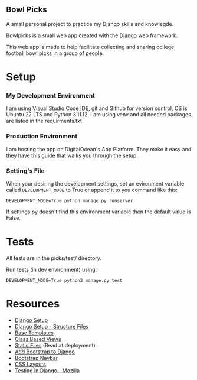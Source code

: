## Bowl Picks
A small personal project to practice my Django skills and knowlegde.

Bowlpicks is a small web app created with the
[Django](https://www.djangoproject.com/) web framework.

This web app is made to help facilitate collecting and sharing college
football bowl picks in a group of people.

# Setup

### My Development Environment

I am using Visual Studio Code IDE, git and Github for version control,
OS is Ubuntu 22 LTS and Python 3.11.12. I am using venv and all needed
packages are listed in the requirments.txt

### Production Environment

I am hosting the app on DigitalOcean's App Platform. They make it easy and they have this
[guide](https://docs.digitalocean.com/developer-center/deploy-a-django-app-on-app-platform/)
that walks you through the setup.

### Setting's File
When your desiring the development settings, set an evironment variable called ```DEVELOPMENT_MODE```
to True or append it to you command like this:

```
DEVELOPMENT_MODE=True python manage.py runserver
```

If settings.py doesn't find this environment variable then the default value is False.

# Tests

All tests are in the picks/test/ directory.

Run tests (in dev environment) using:

```
DEVELOPMENT_MODE=True python3 manage.py test
```

# Resources
* [Django Setup](https://medium.com/@sjhomem/creating-a-django-project-base-template-f5bab9f2114c)
* [Django Setup - Structure Files](https://studygyaan.com/django/best-practice-to-structure-django-project-directories-and-files#:~:text=The%20way%20I%20like%20to,content%20in%20the%20media%20folder)
* [Base Templates](https://developer.mozilla.org/en-US/docs/Learn/Server-side/Django/Home_page)
* [Class Based Views](https://docs.djangoproject.com/en/4.2/topics/class-based-views/generic-display/)
* [Static Files](https://docs.djangoproject.com/en/4.2/howto/static-files/) (Read at deployment)
* [Add Bootstrap to Django](https://www.w3schools.com/django/django_add_bootstrap5.php)
* [Bootstrap Navbar](https://www.quackit.com/bootstrap/bootstrap_5/tutorial/bootstrap_navbars.cfm)
* [CSS Layouts](https://developer.mozilla.org/en-US/docs/Learn/CSS/CSS_layout)
* [Testing in Django - Mozilla](https://developer.mozilla.org/en-US/docs/Learn/Server-side/Django/Testing#other_recommended_test_tools)